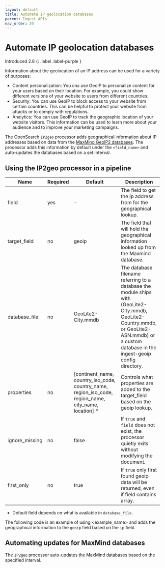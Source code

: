 ```yaml
---
layout: default
title: Automate IP geolocation databases
parent: Ingest APIs
nav_order: 30
---
```


# Automate IP geolocation databases 
Introduced 2.8
{: .label .label-purple }

Information about the geolocation of an IP address can be used for a variety of purposes:

-   Content personalization: You cna use GeoIP to personalize content for your users based on their location. For example, you could show different versions of your website to users from different countries. 
-   Security: You can use GeoIP to block access to your website from certain countries. This can be helpful to protect your website from attacks or to comply with regulations.
-   Analytics: You can use GeoIP to track the geographic location of your website visitors. This information can be used to learn more about your audience and to improve your marketing campaigns. 

The OpenSearch  `IP2geo` processor adds geographical information about IP addresses based on data from the [MaxMind GeoIP2 databases](https://www.maxmind.com/en/geoip2-databases). The processor adds this information by default under the `<field_name>` and auto-updates the databases based on a set interval. 

## Using the IP2geo processor in a pipeline

| Name | Required | Default | Description |
|------|----------|---------|-------------|
| field | yes | - | The field to get the ip address from for the geographical lookup. |
| target_field | no | geoip | The field that will hold the geographical information looked up from the Maxmind database. |
| database_file | no | GeoLite2-City.mmdb | The database filename referring to a database the module ships with (GeoLite2-City.mmdb, GeoLite2-Country.mmdb, or GeoLite2-ASN.mmdb) or a custom database in the ingest-geoip config directory. |
| properties | no | [continent_name, country_iso_code, country_name, region_iso_code, region_name, city_name, location] * | Controls what properties are added to the target_field based on the geoip lookup. |
| ignore_missing | no | false | If `true` and `field` does not exist, the processor quietly exits without modifying the document. |
| first_only | no | true | If `true` only first found geoip data will be returned, even if field contains array. |

* Default field depends on what is available in `database_file`.

The following code is an example of using <example_name> and adds the geographical information to the `geoip` field based on the `ip` field.


## Automating updates for MaxMind databases

The `IP2geo` processor auto-updates the MaxMind databases based on the specified interval. 
